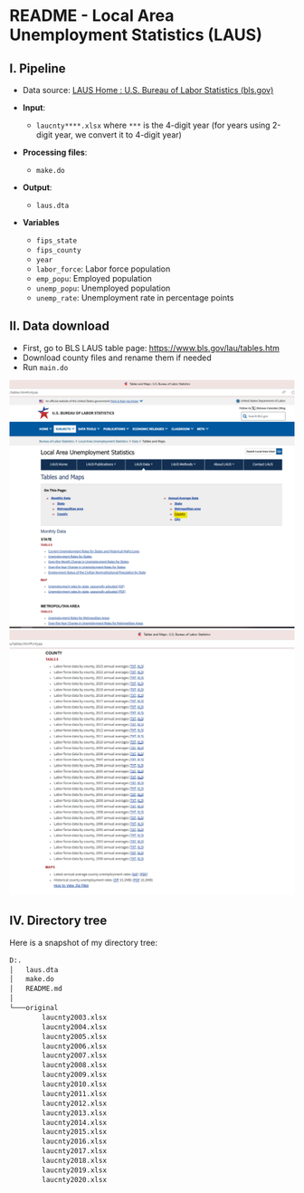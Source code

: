 # README - Local Area Unemployment Statistics (LAUS)

## I. Pipeline

* Data source: [LAUS Home : U.S. Bureau of Labor Statistics (bls.gov)](https://www.bls.gov/lau/tables.htm)
* **Input**:
    * `laucnty****.xlsx` where `***` is the 4-digit year (for years using 2-digit year, we convert it to 4-digit year)
* **Processing files**:
    * `make.do`
* **Output**: 
    * `laus.dta`
    
* **Variables**
    * `fips_state`
    * `fips_county`
    * `year`
    * `labor_force`: Labor force population
    * `emp_popu`: Employed population
    * `unemp_popu`: Unemployed population
    * `unemp_rate`: Unemployment rate in percentage points

## II. Data download

* First, go to BLS LAUS table page: https://www.bls.gov/lau/tables.htm
* Download county files and rename them if needed
* Run `main.do`

<img src="README.assets/data%20source%201.png" alt="data source 1" style="zoom:75%;" />

<img src="README.assets/data%20source%202.png" alt="data source 2" style="zoom:75%;" />

## IV. Directory tree

Here is a snapshot of my directory tree:

```cmd
D:.
│   laus.dta
│   make.do
│   README.md
│
└───original
        laucnty2003.xlsx
        laucnty2004.xlsx
        laucnty2005.xlsx
        laucnty2006.xlsx
        laucnty2007.xlsx
        laucnty2008.xlsx
        laucnty2009.xlsx
        laucnty2010.xlsx
        laucnty2011.xlsx
        laucnty2012.xlsx
        laucnty2013.xlsx
        laucnty2014.xlsx
        laucnty2015.xlsx
        laucnty2016.xlsx
        laucnty2017.xlsx
        laucnty2018.xlsx
        laucnty2019.xlsx
        laucnty2020.xlsx
```

